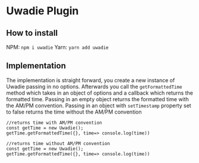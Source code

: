 # Uwadie Plugin

## How to install

NPM: `npm i uwadie`
Yarn: `yarn add uwadie`

## Implementation

The implementation is straight forward, you create a new instance of Uwadie passing in no options.
Afterwards you call the `getFormattedTime` method which takes in an object of options and a callback which returns the formatted time.
Passing in an empty object returns the formatted time with the AM/PM convention.
Passing in an object with `setTimestamp` property set to false returns the time without the AM/PM convention

```
//returns time with AM/PM convention
const getTime = new Uwadie();
getTime.getFormattedTime({}, time=> console.log(time))
```

```
//returns time without AM/PM convention
const getTime = new Uwadie();
getTime.getFormattedTime({}, time=> console.log(time))
```

